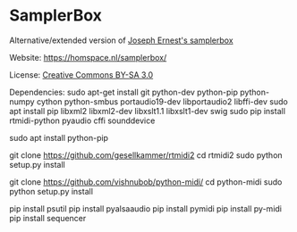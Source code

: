 # SamplerBox
Alternative/extended version of [Joseph Ernest's samplerbox](https://github.com/josephernest/SamplerBox)

Website: https://homspace.nl/samplerbox/

License: [Creative Commons BY-SA 3.0](http://creativecommons.org/licenses/by-sa/3.0/)

Dependencies:
sudo apt-get install git python-dev python-pip python-numpy cython python-smbus portaudio19-dev libportaudio2 libffi-dev
sudo apt install pip libxml2 libxml2-dev libxslt1.1 libxslt1-dev swig
sudo pip install rtmidi-python pyaudio cffi sounddevice

sudo apt install python-pip


git clone https://github.com/gesellkammer/rtmidi2
cd rtmidi2
sudo python setup.py install

git clone https://github.com/vishnubob/python-midi/
cd python-midi
sudo python setup.py install

pip install psutil
pip install pyalsaaudio
pip install pymidi
pip install py-midi
pip install sequencer
